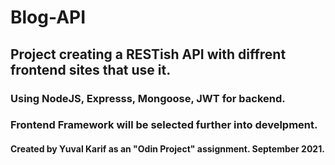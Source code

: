 # Blog-API

## Project creating a RESTish API with diffrent frontend sites that use it.

### Using NodeJS, Expresss, Mongoose, JWT for backend.

### Frontend Framework will be selected further into develpment.

#### Created by Yuval Karif as an "Odin Project" assignment. September 2021.
